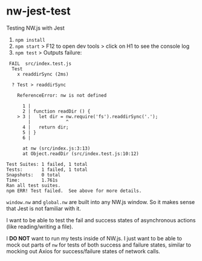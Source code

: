 # nw-jest-test
Testing NW.js with Jest

1. `npm install`
1. `npm start` > F12 to open dev tools > click on H1 to see the console log
1. `npm test` > Outputs failure:

```
 FAIL  src/index.test.js
  Test
    x readdirSync (2ms)

  ? Test > readdirSync

    ReferenceError: nw is not defined

      1 |
      2 | function readDir () {
    > 3 |   let dir = nw.require('fs').readdirSync('.');
        |             ^
      4 |   return dir;
      5 | }
      6 |

      at nw (src/index.js:3:13)
      at Object.readDir (src/index.test.js:10:12)

Test Suites: 1 failed, 1 total
Tests:       1 failed, 1 total
Snapshots:   0 total
Time:        1.761s
Ran all test suites.
npm ERR! Test failed.  See above for more details.
```

`window.nw` and `global.nw` are built into any NW.js window. So it makes sense that Jest is not familiar with it.

I want to be able to test the fail and success states of asynchronous actions (like reading/writing a file).

I **DO NOT** want to run my tests inside of NW.js. I just want to be able to mock out parts of `nw` for tests of both success and failure states, similar to mocking out Axios for success/failure states of network calls.
